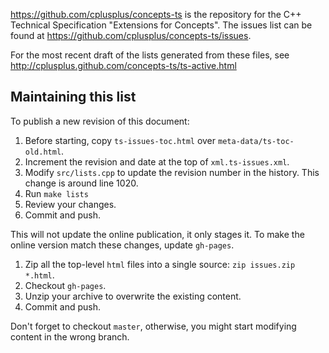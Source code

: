 https://github.com/cplusplus/concepts-ts is the repository for the 
C++ Technical Specification "Extensions for Concepts". The issues
list can be found at https://github.com/cplusplus/concepts-ts/issues.

For the most recent draft of the lists generated from these files,
see http://cplusplus.github.com/concepts-ts/ts-active.html 


## Maintaining this list

To publish a new revision of this document:

1. Before starting, copy `ts-issues-toc.html` over `meta-data/ts-toc-old.html`.
2. Increment the revision and date at the top of `xml.ts-issues.xml`.
3. Modify `src/lists.cpp` to update the revision number in the history. This
   change is around line 1020.
4. Run `make lists`
5. Review your changes.
6. Commit and push.

This will not update the online publication, it only stages it. To make the
online version match these changes, update `gh-pages`.

1. Zip all the top-level `html` files into a single source: `zip issues.zip *.html`.
2. Checkout `gh-pages`.
3. Unzip your archive to overwrite the existing content.
4. Commit and push.

Don't forget to checkout `master`, otherwise, you might start modifying
content in the wrong branch.
